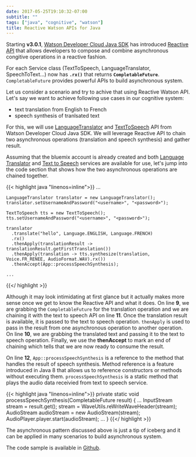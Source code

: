 ```yaml
---
date: 2017-05-25T19:10:32-07:00
subtitle: ""
tags: ["java", "cognitive", "watson"]
title: Reactive Watson APIs for Java
---
```


Starting <strong>v3.0.1</strong>, <a href="https://github.com/watson-developer-cloud/java-sdk" target="_blank">Watson Developer Cloud Java SDK</a> has introduced <a href="https://github.com/watson-developer-cloud/java-sdk#introduce-reactive-api-call-for-v301" target="_blank">Reactive API</a> that allows developers to compose and combine asynchronous congitive operations in a reactive fashion.

<!--more-->

For each Service class (TextToSpeech, LanguageTranslator, SpeechToText...) now has <strong>``.rx()``</strong> that returns <strong>``CompletableFuture``</strong>. ``CompletableFuture`` provides powerful APIs to build asynchronous system.

Let us consider a scenario and try to achive that using Reactive Watson API. Let's say we want to achieve following use cases in our cognitive system:

- text translation from English to French
- speech synthesis of tranlsated text

For this, we will use <a href="https://github.com/watson-developer-cloud/java-sdk/tree/develop/language-translator">LanguageTranslator</a> and <a href="https://github.com/watson-developer-cloud/java-sdk/blob/develop/text-to-speech">TextToSpeech</a> API from Watson Developer Cloud Java SDK. We will leverage Reactive API to chain two asynchronous operations (translation and speech synthesis) and gather result.

Assuming that the bluemix account is already created and both <a href="https://console.ng.bluemix.net/catalog/services/language-translator">Language Translator</a> and <a href="https://console.ng.bluemix.net/catalog/services/text-to-speech">Text to Speech</a> services are available for use, let's jump into the code section that shows how the two asynchronous operations are chained together.

{{< highlight java "linenos=inline">}}
    ...

    LanguageTranslator translator = new LanguageTranslator();
    translator.setUsernameAndPassword("<username>", "<password>");

    TextToSpeech tts = new TextToSpeech();
    tts.setUsernameAndPassword("<username>", "<password>");

    translator
      .translate("hello", Language.ENGLISH, Language.FRENCH)
      .rx()
      .thenApply(translationResult -> translationResult.getFirstTranslation())
      .thenApply(translation -> tts.synthesize(translation, Voice.FR_RENEE, AudioFormat.WAV).rx())
      .thenAccept(App::processSpeechSynthesis);

    ...
{{</ highlight >}}

Although it may look intimidating at first glance but it actually makes more sense once we get to know the Reactive API and what it does. On line **9**, we are grabbing the ``CompletableFuture`` for the translation operation and we are chaining it with the text to speech API on line **11**. Once the translation result is available, it is passed to the text to speech operation. ``thenApply`` is used to pass in the result from one asynchronous operation to another operation. On line **10**, we are grabbing the translated text and passing it to the text to speech operation. Finally, we use the **thenAccept** to mark an end of chaining which tells that we are now ready to consume the result.

On line **12**, ``App::processSpeechSynthesis`` is a reference to the method that handles the result of speech synthesis. Method reference is a feature introduced in Java 8 that allows us to reference constructors or methods without executing them. ``processSpeechSynthesis`` is a static method that plays the audio data receivied from text to speech service.


{{< highlight java "linenos=inline">}}
    private static void processSpeechSynthesis(CompletableFuture<InputStream> result) {
        ...
        InputStream stream = result.get();
        stream = WaveUtils.reWriteWaveHeader(stream);
        AudioStream audioStream = new AudioStream(stream);
        AudioPlayer.player.start(audioStream);
        ...
    }
{{</ highlight >}}

The asynchronous pattern discussed above is just a tip of iceberg and it can be applied in many scenarios to build asynchronous system.

The code sample is available in <a href="https://github.com/pkhanal/watson-reactive-translation-tts" target="_blank">Github</a>.
